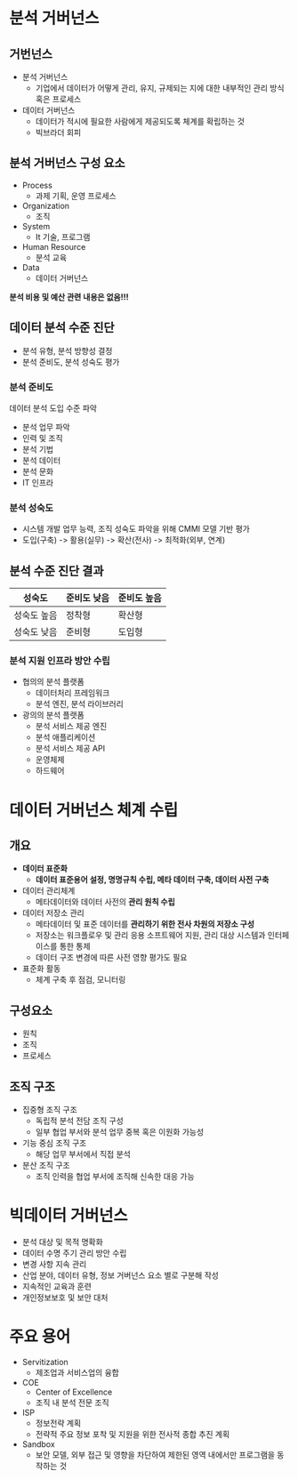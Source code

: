 # 분석 거버넌스

## 거번넌스

- 분석 거버넌스
  - 기업에서 데이터가 어떻게 관리, 유지, 규제되는 지에 대한 내부적인 관리 방식 혹은 프로세스
- 데이터 거버넌스
  - 데이터가 적시에 필요한 사람에게 제공되도록 체계를 확립하는 것
  - 빅브라더 회피



## 분석 거버넌스 구성 요소

- Process
  - 과제 기획, 운영 프로세스
- Organization
  - 조직
- System
  - It 기술, 프로그램
- Human Resource
  - 분석 교육
- Data
  - 데이터 거버넌스

**분석 비용 및 예산 관련 내용은 없음!!!**



## 데이터 분석 수준 진단

- 분석 유형, 분석 방향성 결정
- 분석 준비도, 분석 성숙도 평가

### 분석 준비도

데이터 분석 도입 수준 파악

- 분석 업무 파악
- 인력 및 조직
- 분석 기법
- 분석 데이터
- 분석 문화
- IT 인프라

### 분석 성숙도

- 시스템 개발 업무 능력, 조직 성숙도 파악을 위해 CMMI 모델 기반 평가
- 도입(구축) -> 활용(실무) -> 확산(전사) -> 최적화(외부, 연계)



## 분석 수준 진단 결과

| 성숙도      | 준비도 낮음 | 준비도 높음 |
| ----------- | ----------- | ----------- |
| 성숙도 높음 | 정착형      | 확산형      |
| 성숙도 낮음 | 준비형      | 도입형      |

### 분석 지원 인프라 방안 수립

- 협의의 분석 플랫폼
  - 데이터처리 프레임워크
  - 분석 엔진, 분석 라이브러리
- 광의의 분석 플랫폼
  - 분석 서비스 제공 엔진
  - 분석 애플리케이션
  - 분석 서비스 제공 API
  - 운영체제
  - 하드웨어



# 데이터 거버넌스 체계 수립

## 개요

- **데이터 표준화**
  - **데이터 표준용어 설정, 명명규칙 수립, 메타 데이터 구축, 데이터 사전 구축**
- 데이터 관리체계
  - 메타데이터와 데이터 사전의 **관리 원칙 수립**
- 데이터 저장소 관리
  - 메타데이터 및 표준 데이터를 **관리하기 위한 전사 차원의 저장소 구성**
  - 저장소는 워크플로우 및 관리 응용 소프트웨어 지원, 관리 대상 시스템과 인터페이스를 통한 통제
  - 데이터 구조 변경에 따른 사전 영향 평가도 필요
- 표준화 활동
  - 체계 구축 후 점검, 모니터링



## 구성요소

- 원칙
- 조직
- 프로세스



## 조직 구조

- 집중형 조직 구조
  - 독립적 분석 전담 조직 구성
  - 일부 협업 부서와 분석 업무 중복 혹은 이원화 가능성
- 기능 중심 조직 구조
  - 해당 업무 부서에서 직접 분석
- 분산 조직 구조
  - 조직 인력을 협업 부서에 조직해 신속한 대응 가능



# 빅데이터 거버넌스

- 분석 대상 및 목적 명확화
- 데이터 수명 주기 관리 방안 수립
- 변경 사항 지속 관리
- 산업 분야, 데이터 유형, 정보 거버넌스 요소 별로 구분해 작성
- 지속적인 교육과 훈련
- 개인정보보호 및 보안 대처



# 주요 용어

- Servitization
  - 제조업과 서비스업의 융합
- COE
  - Center of Excellence
  - 조직 내 분석 전문 조직
- ISP
  - 정보전략 계획
  - 전략적 주요 정보 포착 및 지원을 위한 전사적 종합 추진 계획
- Sandbox
  - 보안 모델, 외부 접근 및 영향을 차단하여 제한된 영역 내에서만 프로그램을 동작하는 것